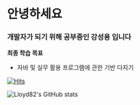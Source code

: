 # 안녕하세요
### 개발자가 되기 위해 공부중인 강성용 입니다
  
**최종 학습 목표**

+  자바 및 실무 활용 프로그램에 관한 기반 다지기

 [![Hits](https://hits.seeyoufarm.com/api/count/incr/badge.svg?url=https%3A%2F%2Fgithub.com%2FLloyd82&count_bg=%23D31212&title_bg=%23330B3F&icon=&icon_color=%231B24D3&title=hits&edge_flat=true)](https://hits.seeyoufarm.com)

![Lloyd82's GitHub stats](https://github-readme-stats.vercel.app/api?username=Lloyd82&show_icons=true&theme=cobalt)
